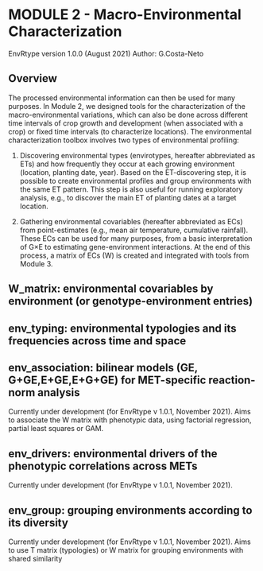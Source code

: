 # MODULE 2 - Macro-Environmental Characterization

EnvRtype version 1.0.0 (August 2021)
Author: G.Costa-Neto

## Overview

The processed environmental information can then be used for many purposes. In Module 2, we designed tools for the characterization of the macro-environmental variations, which can also be done across different time intervals of crop growth and development (when associated with a crop) or fixed time intervals (to characterize locations). The environmental characterization toolbox involves two types of environmental profiling:

  1)	Discovering environmental types (envirotypes, hereafter abbreviated as ETs) and how frequently they occur at each growing environment (location, planting date, year). Based on the ET-discovering step, it is possible to create environmental profiles and group environments with the same ET pattern. This step is also useful for running exploratory analysis, e.g., to discover the main ET of planting dates at a target location.

  2)	Gathering environmental covariables (hereafter abbreviated as ECs) from point-estimates (e.g., mean air temperature, cumulative rainfall). These ECs can be used for many purposes, from a basic interpretation of G×E to estimating gene-environment interactions. At the end of this process, a matrix of ECs (W) is created and integrated with tools from Module 3.

## W_matrix: environmental covariables by environment (or genotype-environment entries)



## env_typing: environmental typologies and its frequencies across time and space


## env_association: bilinear models (GE, G+GE,E+GE,E+G+GE) for MET-specific reaction-norm analysis

Currently under development (for EnvRtype v 1.0.1, November 2021). Aims to associate the W matrix with phenotypic data, using factorial regression, partial least squares or GAM.

## env_drivers: environmental drivers of the phenotypic correlations across METs

Currently under development (for EnvRtype v 1.0.1, November 2021).

## env_group: grouping environments according to its diversity

Currently under development (for EnvRtype v 1.0.1, November 2021). Aims to use T matrix (typologies) or W matrix for grouping environments with shared similarity

